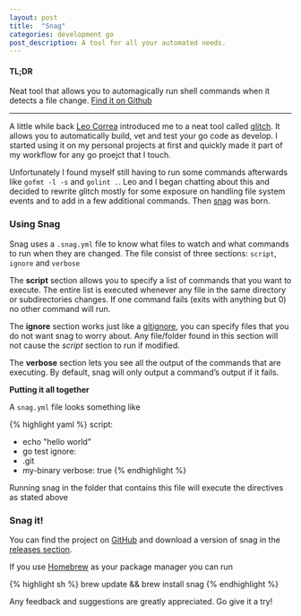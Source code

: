```yaml
---
layout: post
title:  "Snag"
categories: development go
post_description: A tool for all your automated needs.
---
```


#### TL;DR

Neat tool that allows you to automagically run shell commands
when it detects a file change. <a href="https://github.com/Tonkpils/snag">Find it on Github</a>

---

A little while back [Leo Correa](http://leonardocorrea.com/) introduced
me to a neat tool called [glitch](https://github.com/levicook/glitch). It
allows you to automatically build, vet and test your go code as develop. I
started using it on my personal projects at first and quickly made it part of
my workflow for any go proejct that I touch.

Unfortunately I found myself still having to run some commands afterwards
like `gofmt -l -s` and `golint .`. Leo and I began chatting about this and
decided to rewrite glitch mostly for some exposure on handling file
system events and to add in a few additional commands. Then [snag](https://github.com/Tonkpils/snag)
was born.

### Using Snag

Snag uses a `.snag.yml` file to know what files to watch and
what commands to run when they are changed. The file consist of
three sections: `script`, `ignore` and `verbose`

The **script** section allows you to specify a list of commands
that you want to execute. The entire list is executed whenever
any file in the same directory or subdirectories changes.
If one command fails (exits with anything but 0) no other command
will run.

The **ignore** section works just like a [gitignore](https://www.kernel.org/pub/software/scm/git/docs/gitignore.html), you can specify
files that you do not want snag to worry about. Any file/folder found in
this section will not cause the *script* section to run if modified.

The **verbose** section lets you see all the output of the commands that
are executing. By default, snag will only output a command’s output if it fails.

**Putting it all together**

A `snag.yml` file looks something like

{% highlight yaml %}
script:
  - echo "hello world"
  - go test
ignore:
  - .git
  - my-binary
verbose: true
{% endhighlight %}

Running snag in the folder that contains this file will execute the directives as stated above

### Snag it!

You can find the project on [GitHub](https://github.com/Tonkpils/snag) and
download a version of snag in the [releases section](https://github.com/Tonkpils/snag/releases).

If you use [Homebrew](http://brew.sh/) as your package manager you can run

{% highlight sh %}
brew update && brew install snag
{% endhighlight %}

Any feedback and suggestions are greatly appreciated. Go give it a try!